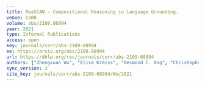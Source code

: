 ```yaml
---
title: ReaSCAN - Compositional Reasoning in Language Grounding.
venue: CoRR
volume: abs/2109.08994
year: 2021
type: Informal Publications
access: open
key: journals/corr/abs-2109-08994
ee: https://arxiv.org/abs/2109.08994
url: https://dblp.org/rec/journals/corr/abs-2109-08994
authors: ["Zhengxuan Wu", "Elisa Kreiss", "Desmond C. Ong", "Christopher Potts"]
sync_version: 3
cite_key: journals/corr/abs-2109-08994/Wu/2021
---
```

